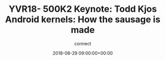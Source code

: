 ---
amazon_s3_presentation_url: None
amazon_s3_video_url: None
author: connect
categories:
- yvr18
comments: false
date: '2018-08-29 09:00:00+00:00'
image:
  featured: true
  name: YVR18-500K2.png
  path: /assets/images/featured-images/YVR18-500K2.png
layout: resource-post
session_id: YVR18-500K2
session_track: Keynote
slideshare_presentation_url: None
speakers:
- biography: ''
  company: Google
  job-title: Software Engineer
  name: Todd Kjos
  speaker-image: ToddKjos.gif
title: 'YVR18- 500K2 Keynote: Todd Kjos Android kernels: How the sausage is made'
youtube_video_url: None
---